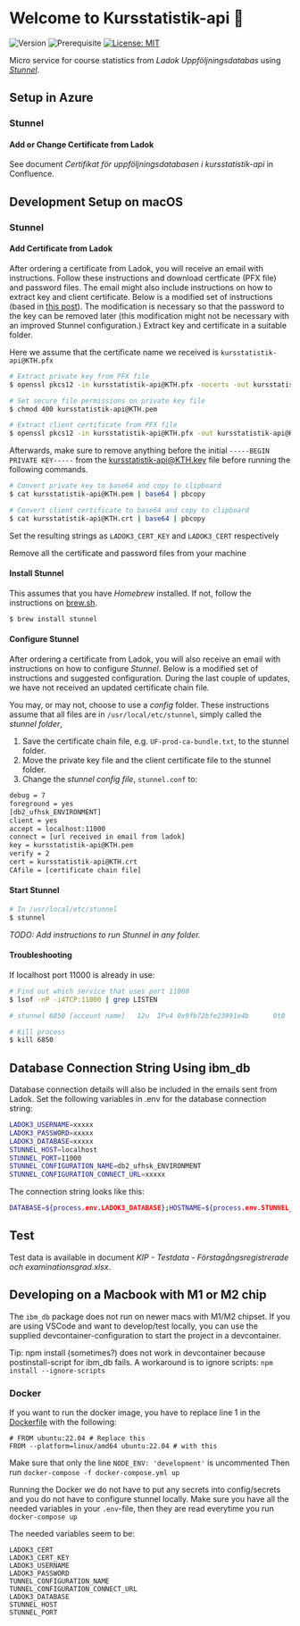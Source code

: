 # Welcome to Kursstatistik-api 👋

![Version](https://img.shields.io/badge/version-2.0.0-blue.svg?cacheSeconds=2592000)
![Prerequisite](https://img.shields.io/badge/node-18-blue.svg)
[![License: MIT](https://img.shields.io/badge/License-MIT-yellow.svg)](#)

Micro service for course statistics from _Ladok Uppföljningsdatabas_ using _[Stunnel](https://www.stunnel.org)_.

## Setup in Azure

### Stunnel

#### Add or Change Certificate from Ladok

See document _Certifikat för uppföljningsdatabasen i kursstatistik-api_ in Confluence.

## Development Setup on macOS

### Stunnel

#### Add Certificate from Ladok

After ordering a certificate from Ladok, you will receive an email with instructions. Follow these instructions and download certficate (PFX file) and password files. The email might also include instructions on how to extract key and client certificate. Below is a modified set of instructions (based in [this post](http://sharepointoscar.com/2017-03-16-extract-key-from-pfx/)). The modification is necessary so that the password to the key can be removed later (this modification might not be necessary with an improved Stunnel configuration.) Extract key and certificate in a suitable folder.

Here we assume that the certificate name we received is `kursstatistik-api@KTH.pfx`

```sh
# Extract private key from PFX file
$ openssl pkcs12 -in kursstatistik-api@KTH.pfx -nocerts -out kursstatistik-api@KTH.pem -nodes

# Set secure file permissions on private key file
$ chmod 400 kursstatistik-api@KTH.pem

# Extract client certificate from PFX file
$ openssl pkcs12 -in kursstatistik-api@KTH.pfx -out kursstatistik-api@KTH.crt -clcerts -nokeys
```

Afterwards, make sure to remove anything before the initial `-----BEGIN PRIVATE KEY-----` from the kursstatistik-api@KTH.key file before running the following commands.

```sh
# Convert private key to base64 and copy to clipboard
$ cat kursstatistik-api@KTH.pem | base64 | pbcopy

# Convert client certificate to base64 and copy to clipboard
$ cat kursstatistik-api@KTH.crt | base64 | pbcopy
```

Set the resulting strings as `LADOK3_CERT_KEY` and `LADOK3_CERT` respectively

Remove all the certificate and password files from your machine

#### Install Stunnel

This assumes that you have _Homebrew_ installed. If not, follow the instructions on [brew.sh](https://brew.sh/).

```sh
$ brew install stunnel
```

#### Configure Stunnel

After ordering a certificate from Ladok, you will also receive an email with instructions on how to configure _Stunnel_. Below is a modified set of instructions and suggested configuration. During the last couple of updates, we have not received an updated certificate chain file.

You may, or may not, choose to use a _config_ folder. These instructions assume that all files are in `/usr/local/etc/stunnel`, simply called the _stunnel folder_,

1. Save the certificate chain file, e.g. `UF-prod-ca-bundle.txt`, to the stunnel folder.
2. Move the private key file and the client certificate file to the stunnel folder.
3. Change the _stunnel config file_, `stunnel.conf` to:

```sh
debug = 7
foreground = yes
[db2_ufhsk_ENVIRONMENT]
client = yes
accept = localhost:11000
connect = [url received in email from ladok]
key = kursstatistik-api@KTH.pem
verify = 2
cert = kursstatistik-api@KTH.crt
CAfile = [certificate chain file]
```

#### Start Stunnel

```sh
# In /usr/local/etc/stunnel
$ stunnel
```

_TODO: Add instructions to run Stunnel in any folder._

#### Troubleshooting

If localhost port 11000 is already in use:

```sh
# Find out which service that uses port 11000
$ lsof -nP -i4TCP:11000 | grep LISTEN

# stunnel 6850 [account name]   12u  IPv4 0x9fb72bfe23991e4b      0t0  TCP 127.0.0.1:11000 (LISTEN)

# Kill process
$ kill 6850
```

## Database Connection String Using ibm_db

Database connection details will also be included in the emails sent from Ladok. Set the following variables in .env for the database connection string:

```sh
LADOK3_USERNAME=xxxxx
LADOK3_PASSWORD=xxxxx
LADOK3_DATABASE=xxxxx
STUNNEL_HOST=localhost
STUNNEL_PORT=11000
STUNNEL_CONFIGURATION_NAME=db2_ufhsk_ENVIRONMENT
STUNNEL_CONFIGURATION_CONNECT_URL=xxxxx
```

The connection string looks like this:

```sh
DATABASE=${process.env.LADOK3_DATABASE};HOSTNAME=${process.env.STUNNEL_HOST};UID=${process.env.LADOK3_USERNAME};PWD=${process.env.LADOK3_PASSWORD};PORT=11000;PROTOCOL=TCPIP
```

## Test

Test data is available in document _KIP - Testdata - Förstagångsregistrerade och examinationsgrad.xlsx_.

## Developing on a Macbook with M1 or M2 chip

The `ibm_db` package does not run on newer macs with M1/M2 chipset. If you are using VSCode and want to develop/test locally, you can use the supplied devcontainer-configuration to start the project in a devcontainer.

Tip: npm install (sometimes?) does not work in devcontainer because postinstall-script for ibm_db fails. A workaround is to ignore scripts: `npm install --ignore-scripts`

### Docker

If you want to run the docker image, you have to replace line 1 in the [Dockerfile](./Dockerfile) with the following:

```Docker
# FROM ubuntu:22.04 # Replace this
FROM --platform=linux/amd64 ubuntu:22.04 # with this
```

Make sure that only the line `NODE_ENV: 'development'` is uncommented
Then run `docker-compose -f docker-compose.yml up`

Running the Docker we do not have to put any secrets into config/secrets and you do not have to configure stunnel locally.
Make sure you have all the needed variables in your `.env`-file, then they are read everytime you run `docker-compose up`

The needed variables seem to be:

```
LADOK3_CERT
LADOK3_CERT_KEY
LADOK3_USERNAME
LADOK3_PASSWORD
TUNNEL_CONFIGURATION_NAME
TUNNEL_CONFIGURATION_CONNECT_URL
LADOK3_DATABASE
STUNNEL_HOST
STUNNEL_PORT
```
